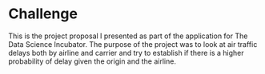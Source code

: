 # Challenge

This is the project proposal I presented as part of the application for The Data Science Incubator.
The purpose of the project was to look at air traffic delays both by airline and carrier and try to establish if there is a higher probability of delay given the origin and the airline.
